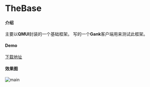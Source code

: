 # TheBase

#### 介绍
主要以**QMUI**封装的一个基础框架。
写的一个**Gank**客户端用来测试此框架。

#### Demo
[下载地址](https://gitee.com/theoneee/TheBase/raw/master/app/release/app-release.apk)

#### 效果图

![main](https://gitee.com/theoneee/TheBase/blob/master/image/preview.gif)
